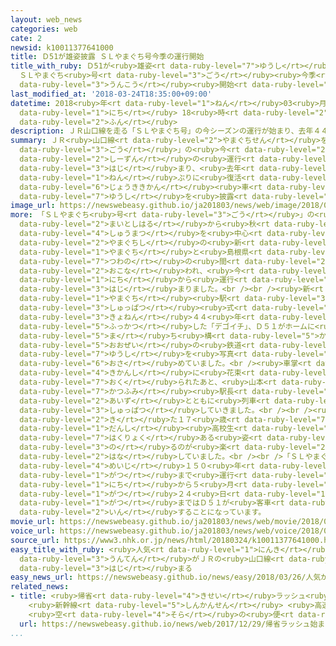 ```yaml
---
layout: web_news
categories: web
cate: 2
newsid: k10011377641000
title: Ｄ51が雄姿披露 ＳＬやまぐち号今季の運行開始
title_with_ruby: Ｄ51が<ruby>雄姿<rt data-ruby-level="7">ゆうし</rt></ruby><ruby>披露<rt data-ruby-level="7">ひろう</rt></ruby>
  ＳＬやまぐち<ruby>号<rt data-ruby-level="3">ごう</rt></ruby><ruby>今季<rt data-ruby-level="4">こんき</rt></ruby>の<ruby>運行<rt
  data-ruby-level="3">うんこう</rt></ruby><ruby>開始<rt data-ruby-level="3">かいし</rt></ruby>
last_modified_at: '2018-03-24T18:35:00+09:00'
datetime: 2018<ruby>年<rt data-ruby-level="1">ねん</rt></ruby>03<ruby>月<rt data-ruby-level="1">がつ</rt></ruby>24<ruby>日<rt
  data-ruby-level="1">にち</rt></ruby> 18<ruby>時<rt data-ruby-level="2">じ</rt></ruby>35<ruby>分<rt
  data-ruby-level="2">ふん</rt></ruby>
description: ＪＲ山口線を走る「ＳＬやまぐち号」の今シーズンの運行が始まり、去年４４年ぶりに復活した蒸気機関車Ｄ５１が雄姿を披露しました。
summary: ＪＲ<ruby>山口線<rt data-ruby-level="2">やまぐちせん</rt></ruby>を<ruby>走<rt data-ruby-level="2">はし</rt></ruby>る「ＳＬやまぐち<ruby>号<rt
  data-ruby-level="3">ごう</rt></ruby>」の<ruby>今<rt data-ruby-level="2">こん</rt></ruby><ruby>シーズン<rt
  data-ruby-level="2">しーずん</rt></ruby>の<ruby>運行<rt data-ruby-level="3">うんこう</rt></ruby>が<ruby>始<rt
  data-ruby-level="3">はじ</rt></ruby>まり、<ruby>去年<rt data-ruby-level="3">きょねん</rt></ruby>４４<ruby>年<rt
  data-ruby-level="1">ねん</rt></ruby>ぶりに<ruby>復活<rt data-ruby-level="5">ふっかつ</rt></ruby>した<ruby>蒸気機関<rt
  data-ruby-level="6">じょうききかん</rt></ruby><ruby>車<rt data-ruby-level="1">しゃ</rt></ruby>Ｄ５１が<ruby>雄姿<rt
  data-ruby-level="7">ゆうし</rt></ruby>を<ruby>披露<rt data-ruby-level="7">ひろう</rt></ruby>しました。
image_url: https://newswebeasy.github.io/ja201803/news/web/image/2018/03/24/K10011377641_1803241854_1803241855_01_02.jpg
more: 「ＳＬやまぐち<ruby>号<rt data-ruby-level="3">ごう</rt></ruby>」の<ruby>運行<rt data-ruby-level="3">うんこう</rt></ruby>は<ruby>毎年春<rt
  data-ruby-level="2">まいとしはる</rt></ruby>から<ruby>秋<rt data-ruby-level="2">あき</rt></ruby>の<ruby>週末<rt
  data-ruby-level="4">しゅうまつ</rt></ruby>を<ruby>中心<rt data-ruby-level="2">ちゅうしん</rt></ruby>に、<ruby>山口市<rt
  data-ruby-level="2">やまぐちし</rt></ruby>の<ruby>新<rt data-ruby-level="2">しん</rt></ruby><ruby>山口<rt
  data-ruby-level="1">やまぐち</rt></ruby>と<ruby>島根県<rt data-ruby-level="3">しまねけん</rt></ruby>の<ruby>津和野<rt
  data-ruby-level="7">つわの</rt></ruby>の<ruby>間<rt data-ruby-level="2">あいだ</rt></ruby>で<ruby>行<rt
  data-ruby-level="2">おこな</rt></ruby>われ、<ruby>今<rt data-ruby-level="2">いま</rt></ruby>シーズンは２４<ruby>日<rt
  data-ruby-level="1">にち</rt></ruby>から<ruby>運行<rt data-ruby-level="3">うんこう</rt></ruby>が<ruby>始<rt
  data-ruby-level="3">はじ</rt></ruby>まりました。<br /><br /><ruby>新<rt data-ruby-level="2">しん</rt></ruby><ruby>山口<rt
  data-ruby-level="1">やまぐち</rt></ruby><ruby>駅<rt data-ruby-level="3">えき</rt></ruby>での<ruby>出発<rt
  data-ruby-level="3">しゅっぱつ</rt></ruby><ruby>式<rt data-ruby-level="3">しき</rt></ruby>では、<ruby>去年<rt
  data-ruby-level="3">きょねん</rt></ruby>４４<ruby>年<rt data-ruby-level="1">ねん</rt></ruby>ぶりに<ruby>復活<rt
  data-ruby-level="5">ふっかつ</rt></ruby>した「デゴイチ」、Ｄ５１がホームに<ruby>現<rt data-ruby-level="5">あらわ</rt></ruby>れると、<ruby>待<rt
  data-ruby-level="5">ま</rt></ruby>ち<ruby>構<rt data-ruby-level="5">かま</rt></ruby>えていた<ruby>大勢<rt
  data-ruby-level="5">おおぜい</rt></ruby>の<ruby>鉄道<rt data-ruby-level="3">てつどう</rt></ruby>ファンなどがその<ruby>雄姿<rt
  data-ruby-level="7">ゆうし</rt></ruby>を<ruby>写真<rt data-ruby-level="3">しゃしん</rt></ruby>に<ruby>収<rt
  data-ruby-level="6">おさ</rt></ruby>めていました。<br /><ruby>車掌<rt data-ruby-level="7">しゃしょう</rt></ruby>と<ruby>機関士<rt
  data-ruby-level="4">きかんし</rt></ruby>に<ruby>花束<rt data-ruby-level="4">はなたば</rt></ruby>が<ruby>贈<rt
  data-ruby-level="7">おく</rt></ruby>られたあと、<ruby>山本<rt data-ruby-level="1">やまもと</rt></ruby><ruby>勝文<rt
  data-ruby-level="7">かつふみ</rt></ruby><ruby>駅長<rt data-ruby-level="3">えきちょう</rt></ruby>の<ruby>合図<rt
  data-ruby-level="2">あいず</rt></ruby>とともに<ruby>列車<rt data-ruby-level="3">れっしゃ</rt></ruby>はゆっくりと<ruby>出発<rt
  data-ruby-level="3">しゅっぱつ</rt></ruby>していきました。<br /><br /><ruby>福岡<rt data-ruby-level="7">ふくおか</rt></ruby>から<ruby>来<rt
  data-ruby-level="2">き</rt></ruby>た１７<ruby>歳<rt data-ruby-level="7">さい</rt></ruby>の<ruby>男子<rt
  data-ruby-level="1">だんし</rt></ruby><ruby>高校生<rt data-ruby-level="2">こうこうせい</rt></ruby>は「<ruby>迫力<rt
  data-ruby-level="7">はくりょく</rt></ruby>ある<ruby>姿<rt data-ruby-level="6">すがた</rt></ruby>がかっこよくて<ruby>乗<rt
  data-ruby-level="3">の</rt></ruby>るのが<ruby>楽<rt data-ruby-level="2">たの</rt></ruby>しみです」と<ruby>話<rt
  data-ruby-level="2">はな</rt></ruby>していました。<br /><br />「ＳＬやまぐち<ruby>号<rt data-ruby-level="3">ごう</rt></ruby>」は、<ruby>明治<rt
  data-ruby-level="4">めいじ</rt></ruby>１５０<ruby>年<rt data-ruby-level="1">ねん</rt></ruby>にあたることしは１２<ruby>月<rt
  data-ruby-level="1">がつ</rt></ruby>まで<ruby>運行<rt data-ruby-level="3">うんこう</rt></ruby>され、このうち２４<ruby>日<rt
  data-ruby-level="1">にち</rt></ruby>から５<ruby>月<rt data-ruby-level="1">がつ</rt></ruby>までと、１１<ruby>月<rt
  data-ruby-level="1">がつ</rt></ruby>２４<ruby>日<rt data-ruby-level="1">にち</rt></ruby>から１２<ruby>月<rt
  data-ruby-level="1">がつ</rt></ruby>まではＤ５１が<ruby>客車<rt data-ruby-level="3">きゃくしゃ</rt></ruby>をけん<ruby>引<rt
  data-ruby-level="2">いん</rt></ruby>することになっています。
movie_url: https://newswebeasy.github.io/ja201803/news/web/movie/2018/03/24/k10011377641_201803242057_201803242306.mp4
voice_url: https://newswebeasy.github.io/ja201803/news/web/voice/2018/03/24/k10011377641_201803242057_201803242306.mp3
source_url: https://www3.nhk.or.jp/news/html/20180324/k10011377641000.html
easy_title_with_ruby: <ruby>人気<rt data-ruby-level="1">にんき</rt></ruby>がある「Ｄ５１」の<ruby>運転<rt
  data-ruby-level="3">うんてん</rt></ruby>がＪＲの<ruby>山口線<rt data-ruby-level="2">やまぐちせん</rt></ruby>で<ruby>始<rt
  data-ruby-level="3">はじ</rt></ruby>まる
easy_news_url: https://newswebeasy.github.io/news/easy/2018/03/26/人気があるD51の運転がJRの山口線で始まる
related_news:
- title: <ruby>帰省<rt data-ruby-level="4">きせい</rt></ruby>ラッシュ<ruby>始<rt data-ruby-level="3">はじ</rt></ruby>まる
    <ruby>新幹線<rt data-ruby-level="5">しんかんせん</rt></ruby> <ruby>高速<rt data-ruby-level="3">こうそく</rt></ruby>
    <ruby>空<rt data-ruby-level="4">そら</rt></ruby>の<ruby>便<rt data-ruby-level="4">びん</rt></ruby>
  url: https://newswebeasy.github.io/news/web/2017/12/29/帰省ラッシュ始まる-新幹線-高速-空の便
...
```

